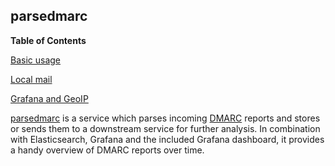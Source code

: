 ## parsedmarc

**Table of Contents**

[Basic usage](#module-services-parsedmarc-basic-usage)

[Local mail](#module-services-parsedmarc-local-mail)

[Grafana and GeoIP](#module-services-parsedmarc-grafana-geoip)

[parsedmarc](https://domainaware.github.io/parsedmarc/) is a service which parses incoming [DMARC](https://dmarc.org/) reports and stores or sends them to a downstream service for further analysis. In combination with Elasticsearch, Grafana and the included Grafana dashboard, it provides a handy overview of DMARC reports over time.
